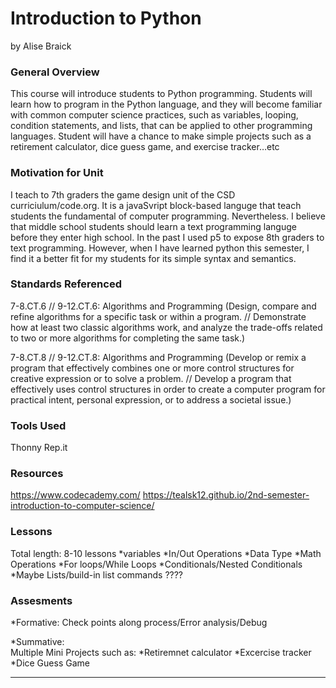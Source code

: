 # Introduction to Python
by Alise Braick

### General Overview

This course will introduce students to Python programming. Students will learn how to program in the Python language, and they will become familiar with common computer science practices, such as variables, looping, condition statements, and lists, that can be applied to other programming languages. Student will have a chance to make simple projects such as a retirement calculator, dice guess game, and exercise tracker…etc 

### Motivation for Unit

I teach to 7th graders the game design unit of the CSD curriciulum/code.org. It is a javaSvript block-based languge that teach students the fundamental of computer programming. Nevertheless.  I believe that middle school students should learn a text programming languge before they enter high school. In the past I used p5 to expose 8th graders to text programming. However, when I have learned python this semester, I find it a better fit for my students for its simple syntax and semantics.  

### Standards Referenced

7-8.CT.6 // 9-12.CT.6: Algorithms and Programming (Design, compare and refine algorithms for a specific task or within a program. // Demonstrate how at least two classic algorithms work, and analyze the trade-offs related to two or more algorithms for completing the same task.)

7-8.CT.8 // 9-12.CT.8: Algorithms and Programming (Develop or remix a program that effectively combines one or more control structures for creative expression or to solve a problem. // Develop a program that effectively uses control structures in order to create a computer program for practical intent, personal expression, or to address a societal issue.)

### Tools Used
Thonny
Rep.it

### Resources
https://www.codecademy.com/
https://tealsk12.github.io/2nd-semester-introduction-to-computer-science/


### Lessons
Total length: 8-10 lessons
*variables
*In/Out Operations
*Data Type
*Math Operations
*For loops/While Loops
*Conditionals/Nested Conditionals
*Maybe Lists/build-in list commands ????

### Assesments
*Formative: 
Check points along process/Error analysis/Debug

*Summative:  
Multiple Mini Projects such as:
*Retiremnet calculator
*Excercise tracker
*Dice Guess Game




---



